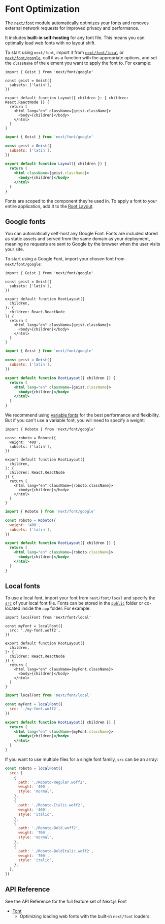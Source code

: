 # Font Optimization

The [`next/font`](/docs/app/api-reference/components/font.md) module automatically optimizes your fonts and removes external network requests for improved privacy and performance.

It includes **built-in self-hosting** for any font file. This means you can optimally load web fonts with no layout shift.

To start using `next/font`, import it from [`next/font/local`](#local-fonts) or [`next/font/google`](#google-fonts), call it as a function with the appropriate options, and set the `className` of the element you want to apply the font to. For example:

```tsx filename="app/layout.tsx" highlight={1,3-5,9} switcher
import { Geist } from 'next/font/google'

const geist = Geist({
  subsets: ['latin'],
})

export default function Layout({ children }: { children: React.ReactNode }) {
  return (
    <html lang="en" className={geist.className}>
      <body>{children}</body>
    </html>
  )
}
```

```jsx filename="app/layout.js" highlight={1,3-5,9} switcher
import { Geist } from 'next/font/google'

const geist = Geist({
  subsets: ['latin'],
})

export default function Layout({ children }) {
  return (
    <html className={geist.className}>
      <body>{children}</body>
    </html>
  )
}
```

Fonts are scoped to the component they're used in. To apply a font to your entire application, add it to the [Root Layout](/docs/app/api-reference/file-conventions/layout.md#root-layout).

## Google fonts

You can automatically self-host any Google Font. Fonts are included stored as static assets and served from the same domain as your deployment, meaning no requests are sent to Google by the browser when the user visits your site.

To start using a Google Font, import your chosen font from `next/font/google`:

```tsx filename="app/layout.tsx" switcher
import { Geist } from 'next/font/google'

const geist = Geist({
  subsets: ['latin'],
})

export default function RootLayout({
  children,
}: {
  children: React.ReactNode
}) {
  return (
    <html lang="en" className={geist.className}>
      <body>{children}</body>
    </html>
  )
}
```

```jsx filename="app/layout.js" switcher
import { Geist } from 'next/font/google'

const geist = Geist({
  subsets: ['latin'],
})

export default function RootLayout({ children }) {
  return (
    <html lang="en" className={geist.className}>
      <body>{children}</body>
    </html>
  )
}
```

We recommend using [variable fonts](https://fonts.google.com/variablefonts) for the best performance and flexibility. But if you can't use a variable font, you will need to specify a weight:

```tsx filename="app/layout.tsx" highlight={4} switcher
import { Roboto } from 'next/font/google'

const roboto = Roboto({
  weight: '400',
  subsets: ['latin'],
})

export default function RootLayout({
  children,
}: {
  children: React.ReactNode
}) {
  return (
    <html lang="en" className={roboto.className}>
      <body>{children}</body>
    </html>
  )
}
```

```jsx filename="app/layout.js"  highlight={4} switcher
import { Roboto } from 'next/font/google'

const roboto = Roboto({
  weight: '400',
  subsets: ['latin'],
})

export default function RootLayout({ children }) {
  return (
    <html lang="en" className={roboto.className}>
      <body>{children}</body>
    </html>
  )
}
```

## Local fonts

To use a local font, import your font from `next/font/local` and specify the [`src`](/docs/app/api-reference/components/font.md#src) of your local font file. Fonts can be stored in the [`public`](/docs/app/api-reference/file-conventions/public-folder.md) folder or co-located inside the `app` folder. For example:

```tsx filename="app/layout.tsx" switcher
import localFont from 'next/font/local'

const myFont = localFont({
  src: './my-font.woff2',
})

export default function RootLayout({
  children,
}: {
  children: React.ReactNode
}) {
  return (
    <html lang="en" className={myFont.className}>
      <body>{children}</body>
    </html>
  )
}
```

```jsx filename="app/layout.js" switcher
import localFont from 'next/font/local'

const myFont = localFont({
  src: './my-font.woff2',
})

export default function RootLayout({ children }) {
  return (
    <html lang="en" className={myFont.className}>
      <body>{children}</body>
    </html>
  )
}
```

If you want to use multiple files for a single font family, `src` can be an array:

```js
const roboto = localFont({
  src: [
    {
      path: './Roboto-Regular.woff2',
      weight: '400',
      style: 'normal',
    },
    {
      path: './Roboto-Italic.woff2',
      weight: '400',
      style: 'italic',
    },
    {
      path: './Roboto-Bold.woff2',
      weight: '700',
      style: 'normal',
    },
    {
      path: './Roboto-BoldItalic.woff2',
      weight: '700',
      style: 'italic',
    },
  ],
})
```

## API Reference

See the API Reference for the full feature set of Next.js Font

- [Font](/docs/app/api-reference/components/font.md)
  - Optimizing loading web fonts with the built-in `next/font` loaders.
